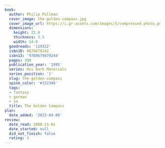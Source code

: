 ```yaml
---
book:
  author: Philip Pullman
  cover_image: the-golden-compass.jpg
  cover_image_url: https://i.gr-assets.com/images/S/compressed.photo.goodreads.com/books/1505766203l/119322._SX98_.jpg
  dimensions:
    height: 22.0
    thickness: 3.5
    width: 14.8
  goodreads: '119322'
  isbn10: 0679879242
  isbn13: '9780679879244'
  pages: 399
  publication_year: '1995'
  series: His Dark Materials
  series_position: '1'
  slug: the-golden-compass
  spine_color: '#152348'
  tags:
  - fantasy
  - german
  - ya
  title: The Golden Compass
plan:
  date_added: '2015-04-08'
review:
  date_read: 2008-11-01
  date_started: null
  did_not_finish: false
  rating: 3
---
```


